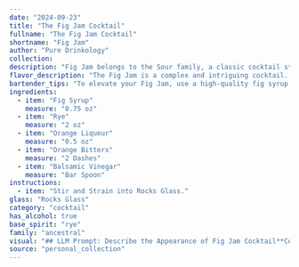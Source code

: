 ```yaml
---
date: "2024-09-23"
title: "The Fig Jam Cocktail"
fullname: "The Fig Jam Cocktail"
shortname: "Fig Jam"
author: "Pure Drinkology"
collection:
description: "Fig Jam belongs to the Sour family, a classic cocktail style known for its tart and sweet balance. This unique twist on the Sour likely originated in the early 20th century, drawing inspiration from the burgeoning use of fruit liqueurs and the burgeoning American cocktail scene. "
flavor_description: "The Fig Jam is a complex and intriguing cocktail.  The fig syrup brings a sweet, jammy base, balanced by the spicy rye and the bright orange liqueur. A touch of bitter orange adds depth, while the balsamic vinegar creates a savory, almost umami note, rounding out the profile with a surprising twist. The result is a cocktail that is both familiar and unique, with a lingering sweetness and a hint of tartness. "
bartender_tips: "To elevate your Fig Jam, use a high-quality fig syrup with a deep, complex flavor.  Ensure your rye is robust to stand up to the sweetness.  For a smoother finish, opt for a less-bitter orange liqueur.  Don't be shy with the balsamic vinegar; a few drops add a touch of savory depth.  Finally, a good stir ensures proper dilution and a balanced cocktail. "
ingredients:
  - item: "Fig Syrup"
    measure: "0.75 oz"
  - item: "Rye"
    measure: "2 oz"
  - item: "Orange Liqueur"
    measure: "0.5 oz"
  - item: "Orange Bitters"
    measure: "2 Dashes"
  - item: "Balsamic Vinegar"
    measure: "Bar Spoon"
instructions:
  - item: "Stir and Strain into Rocks Glass."
glass: "Rocks Glass"
category: "cocktail"
has_alcohol: true
base_spirit: "rye"
family: "ancestral"
visual: "## LLM Prompt: Describe the Appearance of Fig Jam Cocktail**Context:**Fig Jam is a cocktail with a unique flavor profile, incorporating fig syrup, rye whiskey, orange liqueur, orange bitters, and a touch of balsamic vinegar. **Prompt:**Imagine a cocktail that captures the essence of a fig jam, both in taste and appearance. * **Color:** Describe the color of the cocktail. Is it a rich, deep hue or a lighter, more delicate shade?  Does it have any hints of amber, mahogany, or a deeper burgundy?* **Texture:** Is it a clear, translucent liquid or does it have a slight haze or even a hint of sediment from the fig syrup? * **Garnish:**  Describe the garnish, if any, used to enhance the visual appeal. What type of fruit or herb would complement the flavor and create a visually appealing element? * **Overall Impression:**  Describe the overall visual appeal of the cocktail. Does it have a rustic, elegant, or playful look? **Please provide a detailed description of the Fig Jam cocktail's appearance based on these prompts, aiming to capture its unique character and appeal.** "
source: "personal_collection"
---
```


